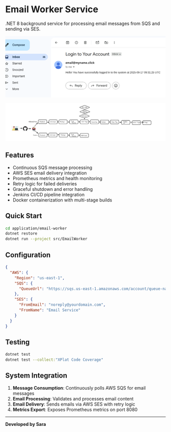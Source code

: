# Email Worker Service

.NET 8 background service for processing email messages from SQS and sending via SES.

![Email Sent Flow](../../diagrams/email_sent.png)

![Backend & Worker CI](../../diagrams/back_and_worker_ci.png)

## Features

- Continuous SQS message processing
- AWS SES email delivery integration
- Prometheus metrics and health monitoring
- Retry logic for failed deliveries
- Graceful shutdown and error handling
- Jenkins CI/CD pipeline integration
- Docker containerization with multi-stage builds

## Quick Start

```bash
cd application/email-worker
dotnet restore
dotnet run --project src/EmailWorker
```

## Configuration

```json
{
  "AWS": {
    "Region": "us-east-1",
    "SQS": {
      "QueueUrl": "https://sqs.us-east-1.amazonaws.com/account/queue-name"
    },
    "SES": {
      "FromEmail": "noreply@yourdomain.com",
      "FromName": "Email Service"
    }
  }
}
```

## Testing

```bash
dotnet test
dotnet test --collect:"XPlat Code Coverage"
```

## System Integration

1. **Message Consumption**: Continuously polls AWS SQS for email messages
2. **Email Processing**: Validates and processes email content
3. **Email Delivery**: Sends emails via AWS SES with retry logic
4. **Metrics Export**: Exposes Prometheus metrics on port 8080

---

**Developed by Sara**